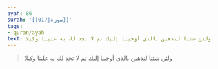 ```yaml
---
ayah: 86
surah: '[[017|سورة]]'
tags:
- quran/ayah
text: ولئن شئنا لنذهبن بالذي أوحينا إليك ثم لا تجد لك به علينا وكيلا
---
```

> ولئن شئنا لنذهبن بالذي أوحينا إليك ثم لا تجد لك به علينا وكيلا

